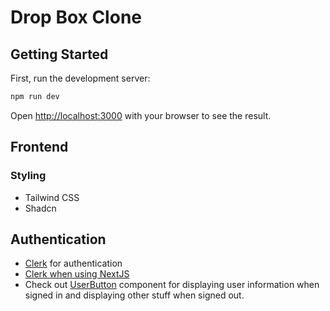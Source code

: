 # Drop Box Clone

## Getting Started

First, run the development server:

```bash
npm run dev
```

Open [http://localhost:3000](http://localhost:3000) with your browser to see the result.

## Frontend

### Styling 
- Tailwind CSS
- Shadcn


## Authentication

- [Clerk](https://clerk.com/) for authentication
- [Clerk when using NextJS](https://clerk.com/docs/quickstarts/nextjs)
- Check out [UserButton](https://clerk.com/docs/components/user/user-button#user-button-component) component for displaying user information when signed in and displaying other stuff when signed out.